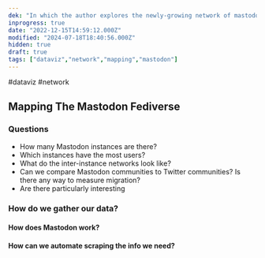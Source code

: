 ```yaml
---
dek: "In which the author explores the newly-growing network of mastodon instances and the things that make each of them unique"
inprogress: true
date: "2022-12-15T14:59:12.000Z"
modified: "2024-07-18T18:40:56.000Z"
hidden: true
draft: true
tags: ["dataviz","network","mapping","mastodon"]
---
```

#dataviz #network

## Mapping The Mastodon Fediverse

### Questions
- How many Mastodon instances are there?
- Which instances have the most users?
- What do the inter-instance networks look like?
- Can we compare Mastodon communities to Twitter communities? Is there any way to measure migration?
- Are there particularly interesting

### How do we gather our data?
#### How does Mastodon work?
#### How can we automate scraping the info we need?

